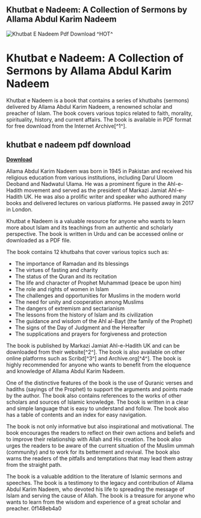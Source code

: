 ## Khutbat e Nadeem: A Collection of Sermons by Allama Abdul Karim Nadeem

 
![Khutbat E Nadeem Pdf Download ^HOT^](https://encrypted-tbn2.gstatic.com/images?q=tbn:ANd9GcRaEapsSFs4IQa1POJMy0XPQztiRyEtBOYDDQCvT3Se3bn5duGOeAJqS1U)

 
# Khutbat e Nadeem: A Collection of Sermons by Allama Abdul Karim Nadeem
 
Khutbat e Nadeem is a book that contains a series of khutbahs (sermons) delivered by Allama Abdul Karim Nadeem, a renowned scholar and preacher of Islam. The book covers various topics related to faith, morality, spirituality, history, and current affairs. The book is available in PDF format for free download from the Internet Archive[^1^].
 
## khutbat e nadeem pdf download


[**Download**](https://www.google.com/url?q=https%3A%2F%2Fssurll.com%2F2tKi8Z&sa=D&sntz=1&usg=AOvVaw1hLd7El8jG407SYPYAKk46)

 
Allama Abdul Karim Nadeem was born in 1945 in Pakistan and received his religious education from various institutions, including Darul Uloom Deoband and Nadwatul Ulama. He was a prominent figure in the Ahl-e-Hadith movement and served as the president of Markazi Jamiat Ahl-e-Hadith UK. He was also a prolific writer and speaker who authored many books and delivered lectures on various platforms. He passed away in 2017 in London.
 
Khutbat e Nadeem is a valuable resource for anyone who wants to learn more about Islam and its teachings from an authentic and scholarly perspective. The book is written in Urdu and can be accessed online or downloaded as a PDF file.

The book contains 12 khutbahs that cover various topics such as:
 
- The importance of Ramadan and its blessings
- The virtues of fasting and charity
- The status of the Quran and its recitation
- The life and character of Prophet Muhammad (peace be upon him)
- The role and rights of women in Islam
- The challenges and opportunities for Muslims in the modern world
- The need for unity and cooperation among Muslims
- The dangers of extremism and sectarianism
- The lessons from the history of Islam and its civilization
- The guidance and wisdom of the Ahl al-Bayt (the family of the Prophet)
- The signs of the Day of Judgment and the Hereafter
- The supplications and prayers for forgiveness and protection

The book is published by Markazi Jamiat Ahl-e-Hadith UK and can be downloaded from their website[^2^]. The book is also available on other online platforms such as Scribd[^3^] and Archive.org[^4^]. The book is highly recommended for anyone who wants to benefit from the eloquence and knowledge of Allama Abdul Karim Nadeem.

One of the distinctive features of the book is the use of Quranic verses and hadiths (sayings of the Prophet) to support the arguments and points made by the author. The book also contains references to the works of other scholars and sources of Islamic knowledge. The book is written in a clear and simple language that is easy to understand and follow. The book also has a table of contents and an index for easy navigation.
 
The book is not only informative but also inspirational and motivational. The book encourages the readers to reflect on their own actions and beliefs and to improve their relationship with Allah and His creation. The book also urges the readers to be aware of the current situation of the Muslim ummah (community) and to work for its betterment and revival. The book also warns the readers of the pitfalls and temptations that may lead them astray from the straight path.
 
The book is a valuable addition to the literature of Islamic sermons and speeches. The book is a testimony to the legacy and contribution of Allama Abdul Karim Nadeem, who devoted his life to spreading the message of Islam and serving the cause of Allah. The book is a treasure for anyone who wants to learn from the wisdom and experience of a great scholar and preacher.
 0f148eb4a0

